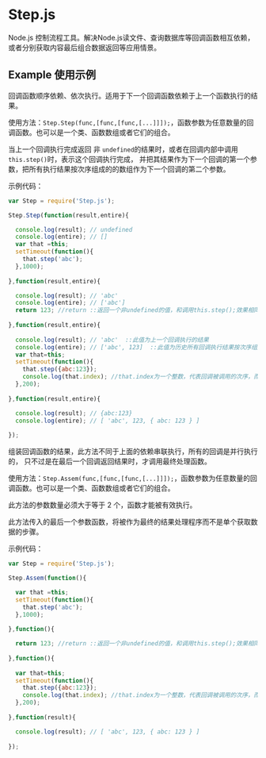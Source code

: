 Step.js
=======

Node.js 控制流程工具。解决Node.js读文件、查询数据库等回调函数相互依赖，或者分别获取内容最后组合数据返回等应用情景。

## Example 使用示例

回调函数顺序依赖、依次执行。适用于下一个回调函数依赖于上一个函数执行的结果。

使用方法：`Step.Step(func,[func,[func,[...]]]);`，函数参数为任意数量的回调函数。也可以是一个类、函数数组或者它们的组合。

当上一个回调执行完成返回 非 `undefined`的结果时，或者在回调内部中调用`this.step()`时，表示这个回调执行完成，
并把其结果作为下一个回调的第一个参数，把所有执行结果按次序组成的的数组作为下一个回调的第二个参数。

示例代码：

```javascript
var Step = require('Step.js');

Step.Step(function(result,entire){

  console.log(result); // undefined
  console.log(entire); // []
  var that =this;
  setTimeout(function(){
    that.step('abc');
  },1000);
  
},function(result,entire){

  console.log(result); // 'abc' 
  console.log(entire); // ['abc']  
  return 123; //return ::返回一个非undefined的值，和调用this.step();效果相同
  
},function(result,entire){
 
  console.log(result); // 'abc'  ::此值为上一个回调执行的结果
  console.log(entire); // ['abc', 123]  ::此值为历史所有回调执行结果按次序组成的数组
  var that=this;
  setTimeout(function(){
    that.step({abc:123});
    console.log(that.index); //that.index为一个整数，代表回调被调用的次序，而不是返回结果的次序。
  },200);
  
},function(result,entire){

  console.log(result); // {abc:123}
  console.log(entire); // [ 'abc', 123, { abc: 123 } ]
  
});
```

组装回调函数的结果，此方法不同于上面的依赖串联执行，所有的回调是并行执行的，
只不过是在最后一个回调返回结果时，才调用最终处理函数。

使用方法：`Step.Assem(func,[func,[func,[...]]]);`，函数参数为任意数量的回调函数。也可以是一个类、函数数组或者它们的组合。

此方法的参数数量必须大于等于 2 个，函数才能被有效执行。

此方法传入的最后一个参数函数，将被作为最终的结果处理程序而不是单个获取数据的步骤。

示例代码：

```javascript
var Step = require('Step.js');

Step.Assem(function(){

  var that =this;
  setTimeout(function(){
    that.step('abc');
  },1000);
  
},function(){

  return 123; //return ::返回一个非undefined的值，和调用this.step();效果相同
  
},function(){
 
  var that=this;
  setTimeout(function(){
    that.step({abc:123});
    console.log(that.index); //that.index为一个整数，代表回调被调用的次序，而不是返回结果的次序。
  },200);
  
},function(result){

  console.log(result); // [ 'abc', 123, { abc: 123 } ]
  
});
```

















